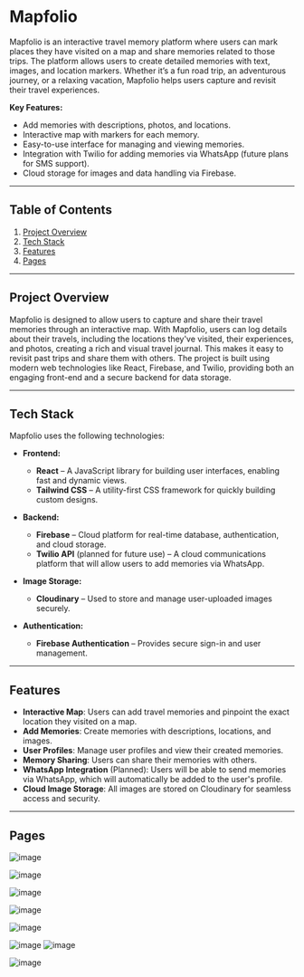 # **Mapfolio**

Mapfolio is an interactive travel memory platform where users can mark places they have visited on a map and share memories related to those trips. The platform allows users to create detailed memories with text, images, and location markers. Whether it’s a fun road trip, an adventurous journey, or a relaxing vacation, Mapfolio helps users capture and revisit their travel experiences.

**Key Features:**
- Add memories with descriptions, photos, and locations.
- Interactive map with markers for each memory.
- Easy-to-use interface for managing and viewing memories.
- Integration with Twilio for adding memories via WhatsApp (future plans for SMS support).
- Cloud storage for images and data handling via Firebase.

---

## **Table of Contents**
1. [Project Overview](#project-overview)
2. [Tech Stack](#tech-stack)
3. [Features](#features)
4. [Pages](#pages)

---

## **Project Overview**

Mapfolio is designed to allow users to capture and share their travel memories through an interactive map. With Mapfolio, users can log details about their travels, including the locations they've visited, their experiences, and photos, creating a rich and visual travel journal. This makes it easy to revisit past trips and share them with others. The project is built using modern web technologies like React, Firebase, and Twilio, providing both an engaging front-end and a secure backend for data storage.

---

## **Tech Stack**

Mapfolio uses the following technologies:

- **Frontend:** 
  - **React** – A JavaScript library for building user interfaces, enabling fast and dynamic views.
  - **Tailwind CSS** – A utility-first CSS framework for quickly building custom designs.
  
- **Backend:** 
  - **Firebase** – Cloud platform for real-time database, authentication, and cloud storage.
  - **Twilio API** (planned for future use) – A cloud communications platform that will allow users to add memories via WhatsApp.
  
- **Image Storage:** 
  - **Cloudinary** – Used to store and manage user-uploaded images securely.

- **Authentication:** 
  - **Firebase Authentication** – Provides secure sign-in and user management.

---

## **Features**

- **Interactive Map**: Users can add travel memories and pinpoint the exact location they visited on a map.
- **Add Memories**: Create memories with descriptions, locations, and images.
- **User Profiles**: Manage user profiles and view their created memories.
- **Memory Sharing**: Users can share their memories with others.
- **WhatsApp Integration** (Planned): Users will be able to send memories via WhatsApp, which will automatically be added to the user's profile.
- **Cloud Image Storage**: All images are stored on Cloudinary for seamless access and security.
---

## **Pages**



![image](https://github.com/user-attachments/assets/a758b922-0053-420a-828f-bc40fc8131e9)

![image](https://github.com/user-attachments/assets/2a9f9464-4091-482d-a379-10a7013a4b62)

![image](https://github.com/user-attachments/assets/ecc229a3-98b7-44e2-9eaa-eab1fbb9bfc3)

![image](https://github.com/user-attachments/assets/6107ebdf-cbcc-4a73-bcb4-b1979b38e70a)

![image](https://github.com/user-attachments/assets/ff1befd7-9743-4a9c-a474-6209fc483d77)

![image](https://github.com/user-attachments/assets/58db5ec8-4ceb-4ace-8762-c0fadbe4d626)
![image](https://github.com/user-attachments/assets/ee7023c1-173f-4486-b313-8d9e6ec355ea)

![image](https://github.com/user-attachments/assets/0bc7031b-bb78-4014-b329-77a98c0453ec)



